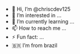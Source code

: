 - 👋 Hi, I’m @chriscdev125
- 👀 I’m interested in ...
- 🌱 I’m currently learning ...
- 📫 How to reach me ...
- ⚡ Fun fact: ...
- 🇧🇷  I’m from brazil

<!---
chriscdev125/chriscdev125 is a ✨ special ✨ repository because its `README.md` (this file) appears on your GitHub profile.
You can click the Preview link to take a look at your changes.
--->
